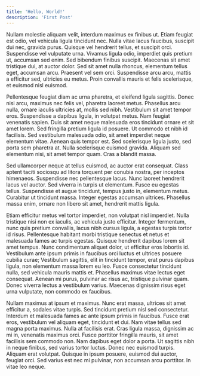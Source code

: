 ```yaml
---
title: 'Hello, World!'
description: 'First Post'
---
```


Nullam molestie aliquam velit, interdum maximus ex finibus ut. Etiam feugiat est odio, vel vehicula ligula tincidunt nec. Nulla vitae lacus faucibus, suscipit dui nec, gravida purus. Quisque vel hendrerit tellus, et suscipit orci. Suspendisse vel vulputate urna. Vivamus ligula odio, imperdiet quis pretium ut, accumsan sed enim. Sed bibendum finibus suscipit. Maecenas sit amet tristique dui, at auctor dolor. Sed sit amet nulla rhoncus, elementum tellus eget, accumsan arcu. Praesent vel sem orci. Suspendisse arcu arcu, mattis a efficitur sed, ultricies eu metus. Proin convallis mauris et felis scelerisque, et euismod nisl euismod.

Pellentesque feugiat diam ac urna pharetra, et eleifend ligula sagittis. Donec nisi arcu, maximus nec felis vel, pharetra laoreet metus. Phasellus arcu nulla, ornare iaculis ultricies at, mollis sed nibh. Vestibulum sit amet tempor eros. Suspendisse a dapibus ligula, in volutpat metus. Nam feugiat venenatis sapien. Duis sit amet neque malesuada eros tincidunt ornare et sit amet lorem. Sed fringilla pretium ligula id posuere. Ut commodo et nibh id facilisis. Sed vestibulum malesuada odio, sit amet imperdiet neque elementum vitae. Aenean quis tempor est. Sed scelerisque ligula justo, sed porta sem pharetra at. Nulla scelerisque euismod gravida. Aliquam sed elementum nisi, sit amet tempor quam. Cras a blandit massa.

Sed ullamcorper neque at tellus euismod, ac auctor erat consequat. Class aptent taciti sociosqu ad litora torquent per conubia nostra, per inceptos himenaeos. Suspendisse nec pellentesque lacus. Nunc laoreet hendrerit lacus vel auctor. Sed viverra in turpis ut elementum. Fusce eu egestas tellus. Suspendisse et augue tincidunt, tempus justo in, elementum metus. Curabitur ut tincidunt massa. Integer egestas accumsan ultrices. Phasellus massa enim, ornare non libero sit amet, hendrerit mattis ligula.

Etiam efficitur metus vel tortor imperdiet, non volutpat nisl imperdiet. Nulla tristique nisi non ex iaculis, ac vehicula justo efficitur. Integer fermentum, nunc quis pretium convallis, lacus nibh cursus ligula, a egestas turpis tortor id risus. Pellentesque habitant morbi tristique senectus et netus et malesuada fames ac turpis egestas. Quisque hendrerit dapibus lorem sit amet tempus. Nunc condimentum aliquet dolor, ut efficitur eros lobortis id. Vestibulum ante ipsum primis in faucibus orci luctus et ultrices posuere cubilia curae; Vestibulum sagittis, elit in tincidunt tempor, erat purus dapibus ligula, non elementum massa lorem eu leo. Fusce consectetur tincidunt nulla, sed vehicula mauris mattis et. Phasellus maximus vitae lectus eget consequat. Aenean mi purus, pulvinar ac risus ac, tristique pulvinar quam. Donec viverra lectus a vestibulum varius. Maecenas dignissim risus eget urna vulputate, non commodo ex faucibus.

Nullam maximus at ipsum et maximus. Nunc erat massa, ultrices sit amet efficitur a, sodales vitae turpis. Sed tincidunt pretium nisl sed consectetur. Interdum et malesuada fames ac ante ipsum primis in faucibus. Fusce erat eros, vestibulum vel aliquam eget, tincidunt et dui. Nam vitae tellus sed magna porta maximus. Nulla at facilisis erat. Cras ligula massa, dignissim ac mi in, venenatis maximus orci. Fusce porttitor fringilla mauris, sit amet facilisis sem commodo non. Nam dapibus eget dolor a porta. Ut sagittis nibh in neque finibus, sed varius tortor luctus. Donec nec euismod turpis. Aliquam erat volutpat. Quisque in ipsum posuere, euismod dui auctor, feugiat orci. Sed varius est nec mi pulvinar, non accumsan arcu porttitor. In vitae leo neque.